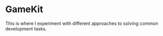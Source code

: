 # GameKit

This is where I experiment with different approaches to solving common development tasks.
